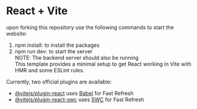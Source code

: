 # React + Vite


upon forking this repository use the following commands to start the website: <br/>
1. npm install: to install the packages <br/>
2. npm run dev: to start the server <br/>
NOTE: The backend server should also be running <br/>
This template provides a minimal setup to get React working in Vite with HMR and some ESLint rules.

Currently, two official plugins are available:

- [@vitejs/plugin-react](https://github.com/vitejs/vite-plugin-react/blob/main/packages/plugin-react/README.md) uses [Babel](https://babeljs.io/) for Fast Refresh
- [@vitejs/plugin-react-swc](https://github.com/vitejs/vite-plugin-react-swc) uses [SWC](https://swc.rs/) for Fast Refresh
